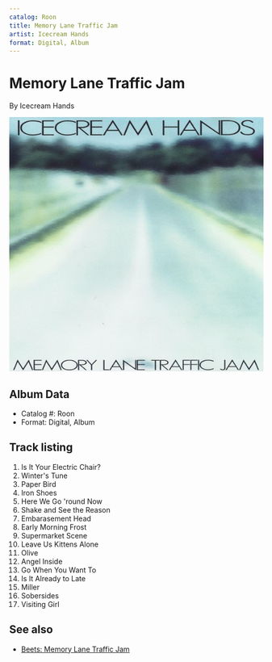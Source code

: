 ```yaml
---
catalog: Roon
title: Memory Lane Traffic Jam
artist: Icecream Hands
format: Digital, Album
---
```


# Memory Lane Traffic Jam

By Icecream Hands

![](../../assets/albumcovers/Icecream_Hands-Memory_Lane_Traffic_Jam.png)

## Album Data

- Catalog #: Roon
- Format: Digital, Album


## Track listing


1. Is It Your Electric Chair?
2. Winter's Tune
3. Paper Bird
4. Iron Shoes
5. Here We Go 'round Now
6. Shake and See the Reason
7. Embarasement Head
8. Early Morning Frost
9. Supermarket Scene
10. Leave Us Kittens Alone
11. Olive
12. Angel Inside
13. Go When You Want To
14. Is It Already to Late
15. Miller
16. Sobersides
17. Visiting Girl


## See also

- [Beets: Memory Lane Traffic Jam](../../Beets/Icecream_Hands/Memory_Lane_Traffic_Jam.md)
